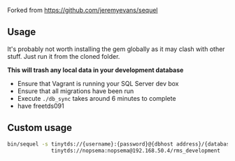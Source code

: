 Forked from https://github.com/jeremyevans/sequel

## Usage

It's probably not worth installing the gem globally as it may clash with other stuff.  Just run it from the cloned folder.

**This will trash any local data in your development database**

- Ensure that Vagrant is running your SQL Server dev box
- Ensure that all migrations have been run
- Execute `./db_sync` takes around 6 minutes to complete
- have freetds091

## Custom usage

```bash
bin/sequel -s tinytds://{username}:{password}@{dbhost address}/{database name} \
              tinytds://nopsema:nopsema@192.168.50.4/rms_development
```

